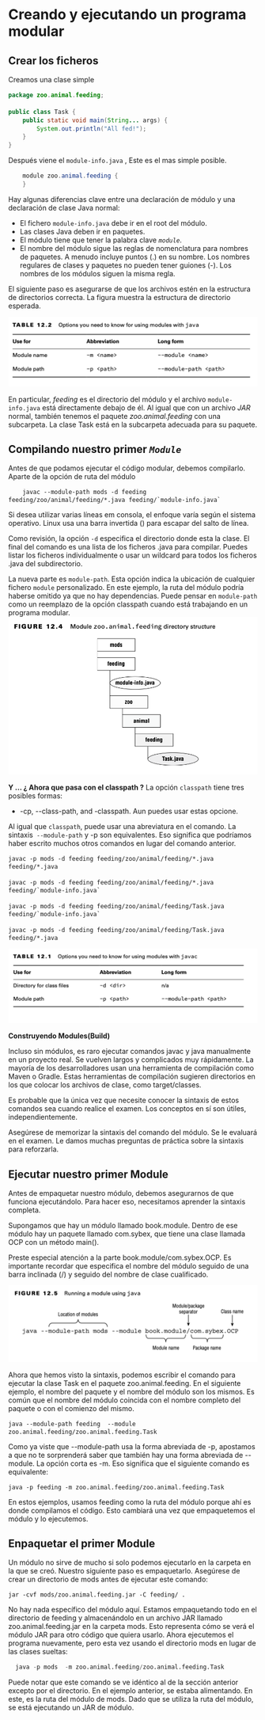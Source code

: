 # Creando y ejecutando un programa modular

## Crear los ficheros

Creamos una clase simple


```java
package zoo.animal.feeding;

public class Task {
    public static void main(String... args) {
        System.out.println("All fed!"); 
    }
}
```
Después viene el `module-info.java` , Este es el mas simple posible.

```java
    module zoo.animal.feeding {
    }
```

Hay algunas diferencias clave entre una declaración de módulo y una declaración de clase Java normal:

- El fichero `module-info.java`  debe ir en el root del módulo. 
- Las clases Java deben ir en paquetes.
- El módulo tiene que tener la palabra clave  *`module`*.
- El nombre del módulo sigue las reglas de nomenclatura para nombres de paquetes. A menudo incluye puntos (.) en su nombre. Los nombres regulares de clases y paquetes no pueden tener guiones (-). Los nombres de los módulos siguen la misma regla.


El siguiente paso es asegurarse de que los archivos estén en la estructura de directorios correcta. La figura muestra la estructura de directorio esperada.

![](creatingandrunningamodularprogram/Figure2.png)

En particular, *feeding* es el directorio del módulo y el archivo `module-info.java` está directamente debajo de él. Al igual que con un archivo *JAR* normal, también tenemos el paquete *zoo.animal.feeding* con una subcarpeta. La clase Task está en la subcarpeta adecuada para su paquete.


## Compilando nuestro primer *`Module`*

Antes de que podamos ejecutar el código modular, debemos compilarlo. Aparte de la opción de ruta del módulo


```console
    javac --module-path mods -d feeding feeding/zoo/animal/feeding/*.java feeding/`module-info.java` 
```

 Si desea utilizar varias líneas em consola, el enfoque varía según el sistema operativo. Linux usa una barra invertida (\) para escapar del salto de línea.

Como revisión, la opción `-d` especifica el directorio donde esta la clase. El final del comando es una lista de los ficheros .java para compilar. Puedes listar los ficheros individualmente o usar un wildcard para todos los ficheros .java del subdirectorio.

La nueva parte es `module-path`. Esta opción indica la ubicación de cualquier fichero `module` personalizado. En este ejemplo, la ruta del módulo podría haberse omitido ya que no hay dependencias. Puede pensar en `module-path` como un reemplazo de la opción classpath cuando está trabajando en un programa modular.
![](creatingandrunningamodularprogram/Figure1.png)

**Y ... ¿ Ahora que pasa con el classpath ?**
La opción `classpath` tiene tres posibles formas: 
- -cp, --class-path, and -classpath. Aun puedes usar estas opcione.

Al igual que `classpath`, puede usar una abreviatura en el comando. La sintaxis` --module-path` y -p son equivalentes. Eso significa que podríamos haber escrito muchos otros comandos en lugar del comando anterior.

    javac -p mods -d feeding feeding/zoo/animal/feeding/*.java feeding/*.java

    javac -p mods -d feeding feeding/zoo/animal/feeding/*.java feeding/`module-info.java` 

    javac -p mods -d feeding feeding/zoo/animal/feeding/Task.java feeding/`module-info.java` 

    javac -p mods -d feeding feeding/zoo/animal/feeding/Task.java feeding/*.java

![](creatingandrunningamodularprogram/Figure3.png)

**Construyendo Modules(Build)**

Incluso sin módulos, es raro ejecutar comandos javac y java manualmente en un proyecto real. Se vuelven largos y complicados muy rápidamente. La mayoría de los desarrolladores usan una herramienta de compilación como Maven o Gradle. Estas herramientas de compilación sugieren directorios en los que colocar los archivos de clase, como target/classes.

Es probable que la única vez que necesite conocer la sintaxis de estos comandos sea cuando realice el examen. Los conceptos en sí son útiles, independientemente.

Asegúrese de memorizar la sintaxis del comando del módulo. Se le evaluará en el examen. Le damos muchas preguntas de práctica sobre la sintaxis para reforzarla.

## Ejecutar nuestro primer Module

Antes de empaquetar nuestro módulo, debemos asegurarnos de que funciona ejecutándolo. Para hacer eso, necesitamos aprender la sintaxis completa. 

Supongamos que hay un módulo llamado book.module. Dentro de ese módulo hay un paquete llamado com.sybex, que tiene una clase llamada OCP con un método main().

Preste especial atención a la parte book.module/com.sybex.OCP. Es importante recordar que especifica el nombre del módulo seguido de una barra inclinada (/) y seguido del nombre de clase cualificado.

![](creatingandrunningamodularprogram/Figure4.png)

Ahora que hemos visto la sintaxis, podemos escribir el comando para ejecutar la clase Task en el paquete zoo.animal.feeding. En el siguiente ejemplo, el nombre del paquete y el nombre del módulo son los mismos. Es común que el nombre del módulo coincida con el nombre completo del paquete o con el comienzo del mismo.

    java --module-path feeding  --module zoo.animal.feeding/zoo.animal.feeding.Task

Como ya viste que --module-path usa la forma abreviada de -p, apostamos a que no te sorprenderá saber que también hay una forma abreviada de --module. La opción corta es -m. Eso significa que el siguiente comando es equivalente:

    java -p feeding -m zoo.animal.feeding/zoo.animal.feeding.Task

En estos ejemplos, usamos feeding como la ruta del módulo porque ahí es donde compilamos el código. Esto cambiará una vez que empaquetemos el módulo y lo ejecutemos.

## Enpaquetar el primer Module

Un módulo no sirve de mucho si solo podemos ejecutarlo en la carpeta en la que se creó. Nuestro siguiente paso es empaquetarlo. Asegúrese de crear un directorio de mods antes de ejecutar este comando:

    jar -cvf mods/zoo.animal.feeding.jar -C feeding/ .

No hay nada específico del módulo aquí. Estamos empaquetando todo en el directorio de feeding y almacenándolo en un archivo JAR llamado zoo.animal.feeding.jar en la carpeta mods. Esto representa cómo se verá el módulo JAR para otro código que quiera usarlo. Ahora ejecutemos el programa nuevamente, pero esta vez usando el directorio mods en lugar de las clases sueltas:

 ```python
   java -p mods  -m zoo.animal.feeding/zoo.animal.feeding.Task
```

Puede notar que este comando se ve idéntico al de la sección anterior excepto por el directorio. En el ejemplo anterior, se estaba alimentando. En este, es la ruta del módulo de mods. Dado que se utiliza la ruta del módulo, se está ejecutando un JAR de módulo.
